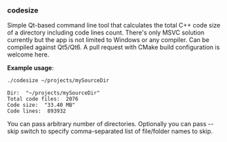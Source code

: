 ### codesize

Simple Qt-based command line tool that calculates the total C++ code size of a directory including code lines count. There's only MSVC solution currently but the app is not limited to Windows or any compiler. Can be compiled against Qt5/Qt6. A pull request with CMake build configuration is welcome here.

**Example usage**:

```bash
./codesize ~/projects/mySourceDir
```

```
Dir:  "~/projects/mySourceDir"
Total code files:  2076
Code size:  "33.40 MB"
Code lines:  893932
```

You can pass arbitrary number of directories.
Optionally you can pass --skip switch to specify comma-separated list of file/folder names to skip.
